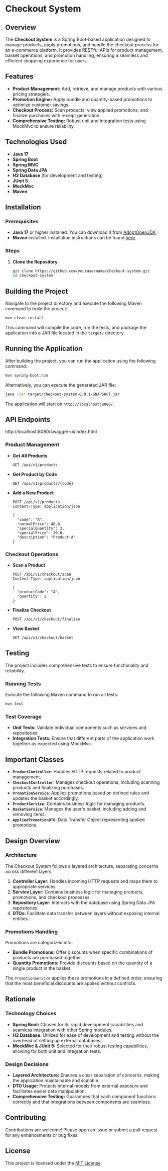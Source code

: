 # Checkout System

## Overview

The **Checkout System** is a Spring Boot-based application designed to manage products, apply promotions, and handle the checkout process for an e-commerce platform. It provides RESTful APIs for product management, basket operations, and promotion handling, ensuring a seamless and efficient shopping experience for users.

## Features

- **Product Management:** Add, retrieve, and manage products with various pricing strategies.
- **Promotion Engine:** Apply bundle and quantity-based promotions to optimize customer savings.
- **Checkout Process:** Scan products, view applied promotions, and finalize purchases with receipt generation.
- **Comprehensive Testing:** Robust unit and integration tests using MockMvc to ensure reliability.

## Technologies Used

- **Java 17**
- **Spring Boot**
- **Spring MVC**
- **Spring Data JPA**
- **H2 Database** (for development and testing)
- **JUnit 5**
- **MockMvc**
- **Maven**

## Installation

### Prerequisites

- **Java 17** or higher installed. You can download it from [AdoptOpenJDK](https://adoptopenjdk.net/).
- **Maven** installed. Installation instructions can be found [here](https://maven.apache.org/install.html).

### Steps

1. **Clone the Repository**

   ```bash
   git clone https://github.com/yourusername/checkout-system.git
   cd checkout-system
   ```

## Building the Project

Navigate to the project directory and execute the following Maven command to build the project:

```bash
mvn clean install
```

This command will compile the code, run the tests, and package the application into a JAR file located in the `target/` directory.

## Running the Application

After building the project, you can run the application using the following command:

```bash
mvn spring-boot:run
```

Alternatively, you can execute the generated JAR file:

```bash
java -jar target/checkout-system-0.0.1-SNAPSHOT.jar
```

The application will start on `http://localhost:8080/`.

## API Endpoints
http://localhost:8080/swagger-ui/index.html
### Product Management

- **Get All Products**

  ```http
  GET /api/v1/products
  ```

- **Get Product by Code**

  ```http
  GET /api/v1/products/{code}
  ```

- **Add a New Product**

  ```http
  POST /api/v1/products
  Content-Type: application/json

  {
    "code": "A",
    "normalPrice": 40.0,
    "specialQuantity": 3,
    "specialPrice": 30.0,
    "description": "Product A"
  }
  ```

### Checkout Operations

- **Scan a Product**

  ```http
  POST /api/v1/checkout/scan
  Content-Type: application/json

  {
    "productCode": "A",
    "quantity": 2
  }
  ```

- **Finalize Checkout**

  ```http
  POST /api/v1/checkout/finalize
  ```

- **View Basket**

  ```http
  GET /api/v1/checkout/basket
  ```

## Testing

The project includes comprehensive tests to ensure functionality and reliability.

### Running Tests

Execute the following Maven command to run all tests:

```bash
mvn test
```

### Test Coverage

- **Unit Tests:** Validate individual components such as services and repositories.
- **Integration Tests:** Ensure that different parts of the application work together as expected using MockMvc.

## Important Classes

- **`ProductController`**: Handles HTTP requests related to product management.
- **`CheckoutController`**: Manages checkout operations, including scanning products and finalizing purchases.
- **`PromotionService`**: Applies promotions based on defined rules and updates the basket accordingly.
- **`ProductService`**: Contains business logic for managing products.
- **`BasketService`**: Manages the user's basket, including adding and removing items.
- **`AppliedPromotionDTO`**: Data Transfer Object representing applied promotions.

## Design Overview

### Architecture

The Checkout System follows a layered architecture, separating concerns across different layers:

1. **Controller Layer:** Handles incoming HTTP requests and maps them to appropriate services.
2. **Service Layer:** Contains business logic for managing products, promotions, and checkout processes.
3. **Repository Layer:** Interacts with the database using Spring Data JPA repositories.
4. **DTOs:** Facilitate data transfer between layers without exposing internal entities.

### Promotions Handling

Promotions are categorized into:

- **Bundle Promotions:** Offer discounts when specific combinations of products are purchased together.
- **Quantity Promotions:** Provide discounts based on the quantity of a single product in the basket.

The `PromotionService` applies these promotions in a defined order, ensuring that the most beneficial discounts are applied without conflicts.

## Rationale

### Technology Choices

- **Spring Boot:** Chosen for its rapid development capabilities and seamless integration with other Spring modules.
- **H2 Database:** Utilized for ease of development and testing without the overhead of setting up external databases.
- **MockMvc & JUnit 5:** Selected for their robust testing capabilities, allowing for both unit and integration tests.

### Design Decisions

- **Layered Architecture:** Ensures a clear separation of concerns, making the application maintainable and scalable.
- **DTO Usage:** Protects internal models from external exposure and facilitates easier data manipulation.
- **Comprehensive Testing:** Guarantees that each component functions correctly and that integrations between components are seamless.

## Contributing

Contributions are welcome! Please open an issue or submit a pull request for any enhancements or bug fixes.

## License

This project is licensed under the [MIT License](LICENSE).